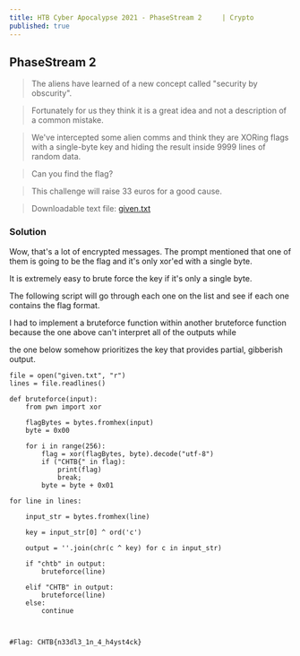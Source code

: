 ```yaml
---
title: HTB Cyber Apocalypse 2021 - PhaseStream 2	 | Crypto
published: true
---
```


## [](#header-2)PhaseStream 2

> The aliens have learned of a new concept called "security by obscurity". 

> Fortunately for us they think it is a great idea and not a description of a common mistake. 

> We've intercepted some alien comms and think they are XORing flags with a single-byte key and hiding the result inside 9999 lines of random data.

> Can you find the flag?

> This challenge will raise 33 euros for a good cause.

> Downloadable text file: [given.txt](https://github.com/DamoNeer/hacker-blog/files/6362837/given.txt)

### [](#header-3)Solution

Wow, that's a lot of encrypted messages. The prompt mentioned that one of them is going to be the flag and it's only xor'ed with a single byte.

It is extremely easy to brute force the key if it's only a single byte. 

The following script will go through each one on the list and see if each one contains the flag format.

I had to implement a bruteforce function within another bruteforce function because the one above can't interpret all of the outputs while

the one below somehow prioritizes the key that provides partial, gibberish output.

```
file = open("given.txt", "r")
lines = file.readlines()

def bruteforce(input):
    from pwn import xor

    flagBytes = bytes.fromhex(input)
    byte = 0x00

    for i in range(256):
        flag = xor(flagBytes, byte).decode("utf-8")
        if ("CHTB{" in flag):
            print(flag)
            break;
        byte = byte + 0x01

for line in lines:

    input_str = bytes.fromhex(line)

    key = input_str[0] ^ ord('c')

    output = ''.join(chr(c ^ key) for c in input_str)

    if "chtb" in output:
        bruteforce(line)

    elif "CHTB" in output:
        bruteforce(line)
    else:
        continue
        
        

#Flag: CHTB{n33dl3_1n_4_h4yst4ck}
```

